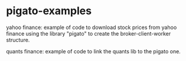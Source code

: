 pigato-examples
===============
yahoo finance: example of code to download stock prices from yahoo finance using the library "pigato" to create the broker-client-worker structure.



quants finance: example of code to link the quants lib to the pigato one.

